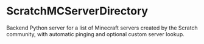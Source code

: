 # ScratchMCServerDirectory
Backend Python server for a list of Minecraft servers created by the Scratch community, with automatic pinging and optional custom server lookup.
